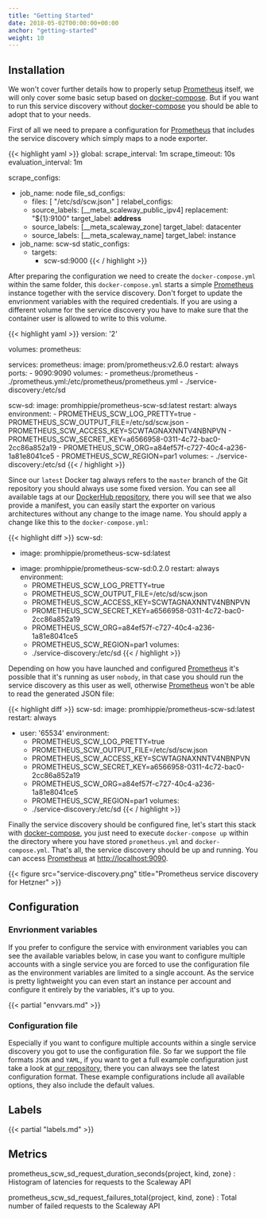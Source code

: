 ```yaml
---
title: "Getting Started"
date: 2018-05-02T00:00:00+00:00
anchor: "getting-started"
weight: 10
---
```


## Installation

We won't cover further details how to properly setup [Prometheus](https://prometheus.io) itself, we will only cover some basic setup based on [docker-compose](https://docs.docker.com/compose/). But if you want to run this service discovery without [docker-compose](https://docs.docker.com/compose/) you should be able to adopt that to your needs.

First of all we need to prepare a configuration for [Prometheus](https://prometheus.io) that includes the service discovery which simply maps to a node exporter.

{{< highlight yaml >}}
global:
  scrape_interval: 1m
  scrape_timeout: 10s
  evaluation_interval: 1m

scrape_configs:
- job_name: node
  file_sd_configs:
  - files: [ "/etc/sd/scw.json" ]
  relabel_configs:
  - source_labels: [__meta_scaleway_public_ipv4]
    replacement: "${1}:9100"
    target_label: __address__
  - source_labels: [__meta_scaleway_zone]
    target_label: datacenter
  - source_labels: [__meta_scaleway_name]
    target_label: instance
- job_name: scw-sd
  static_configs:
  - targets:
    - scw-sd:9000
{{< / highlight >}}

After preparing the configuration we need to create the `docker-compose.yml` within the same folder, this `docker-compose.yml` starts a simple [Prometheus](https://prometheus.io) instance together with the service discovery. Don't forget to update the envrionment variables with the required credentials. If you are using a different volume for the service discovery you have to make sure that the container user is allowed to write to this volume.

{{< highlight yaml >}}
version: '2'

volumes:
  prometheus:

services:
  prometheus:
    image: prom/prometheus:v2.6.0
    restart: always
    ports:
      - 9090:9090
    volumes:
      - prometheus:/prometheus
      - ./prometheus.yml:/etc/prometheus/prometheus.yml
      - ./service-discovery:/etc/sd

  scw-sd:
    image: promhippie/prometheus-scw-sd:latest
    restart: always
    environment:
      - PROMETHEUS_SCW_LOG_PRETTY=true
      - PROMETHEUS_SCW_OUTPUT_FILE=/etc/sd/scw.json
      - PROMETHEUS_SCW_ACCESS_KEY=SCWTAGNAXNNTV4NBNPVN
      - PROMETHEUS_SCW_SECRET_KEY=a6566958-0311-4c72-bac0-2cc86a852a19
      - PROMETHEUS_SCW_ORG=a84ef57f-c727-40c4-a236-1a81e8041ce5
      - PROMETHEUS_SCW_REGION=par1
    volumes:
      - ./service-discovery:/etc/sd
{{< / highlight >}}

Since our `latest` Docker tag always refers to the `master` branch of the Git repository you should always use some fixed version. You can see all available tags at our [DockerHub repository](https://hub.docker.com/r/promhippie/prometheus-scw-sd/tags/), there you will see that we also provide a manifest, you can easily start the exporter on various architectures without any change to the image name. You should apply a change like this to the `docker-compose.yml`:

{{< highlight diff >}}
  scw-sd:
-   image: promhippie/prometheus-scw-sd:latest
+   image: promhippie/prometheus-scw-sd:0.2.0
    restart: always
    environment:
      - PROMETHEUS_SCW_LOG_PRETTY=true
      - PROMETHEUS_SCW_OUTPUT_FILE=/etc/sd/scw.json
      - PROMETHEUS_SCW_ACCESS_KEY=SCWTAGNAXNNTV4NBNPVN
      - PROMETHEUS_SCW_SECRET_KEY=a6566958-0311-4c72-bac0-2cc86a852a19
      - PROMETHEUS_SCW_ORG=a84ef57f-c727-40c4-a236-1a81e8041ce5
      - PROMETHEUS_SCW_REGION=par1
    volumes:
      - ./service-discovery:/etc/sd
{{< / highlight >}}

Depending on how you have launched and configured [Prometheus](https://prometheus.io) it's possible that it's running as user `nobody`, in that case you should run the service discovery as this user as well, otherwise [Prometheus](https://prometheus.io) won't be able to read the generated JSON file:

{{< highlight diff >}}
  scw-sd:
    image: promhippie/prometheus-scw-sd:latest
    restart: always
+   user: '65534'
    environment:
      - PROMETHEUS_SCW_LOG_PRETTY=true
      - PROMETHEUS_SCW_OUTPUT_FILE=/etc/sd/scw.json
      - PROMETHEUS_SCW_ACCESS_KEY=SCWTAGNAXNNTV4NBNPVN
      - PROMETHEUS_SCW_SECRET_KEY=a6566958-0311-4c72-bac0-2cc86a852a19
      - PROMETHEUS_SCW_ORG=a84ef57f-c727-40c4-a236-1a81e8041ce5
      - PROMETHEUS_SCW_REGION=par1
    volumes:
      - ./service-discovery:/etc/sd
{{< / highlight >}}

Finally the service discovery should be configured fine, let's start this stack with [docker-compose](https://docs.docker.com/compose/), you just need to execute `docker-compose up` within the directory where you have stored `prometheus.yml` and `docker-compose.yml`. That's all, the service discovery should be up and running. You can access [Prometheus](https://prometheus.io) at [http://localhost:9090](http://localhost:9090).

{{< figure src="service-discovery.png" title="Prometheus service discovery for Hetzner" >}}

## Configuration

### Envrionment variables

If you prefer to configure the service with environment variables you can see the available variables below, in case you want to configure multiple accounts with a single service you are forced to use the configuration file as the environment variables are limited to a single account. As the service is pretty lightweight you can even start an instance per account and configure it entirely by the variables, it's up to you.

{{< partial "envvars.md" >}}

### Configuration file

Especially if you want to configure multiple accounts within a single service discovery you got to use the configuration file. So far we support the file formats `JSON` and `YAML`, if you want to get a full example configuration just take a look at [our repository](https://github.com/promhippie/prometheus-scw-sd/tree/master/config), there you can always see the latest configuration format. These example configurations include all available options, they also include the default values.

## Labels

{{< partial "labels.md" >}}

## Metrics

prometheus_scw_sd_request_duration_seconds{project, kind, zone}
: Histogram of latencies for requests to the Scaleway API

prometheus_scw_sd_request_failures_total{project, kind, zone}
: Total number of failed requests to the Scaleway API
